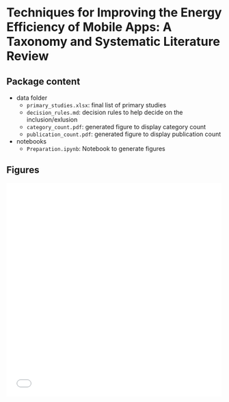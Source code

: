 # Techniques for Improving the Energy Efficiency of Mobile Apps: A Taxonomy and Systematic Literature Review

## Package content

 - data folder
    - `primary_studies.xlsx`: final list of primary studies
    - `decision_rules.md`: decision rules to help decide on the inclusion/exlusion
    - `category_count.pdf`: generated figure to display category count
    - `publication_count.pdf`: generated figure to display publication count
 - notebooks
    - `Preparation.ipynb`: Notebook to generate figures

## Figures

<iframe src="./data/category_count.pdf" width="100%" height="500" frameborder="0" />


![Figure category count](./data/category_count.pdf)
